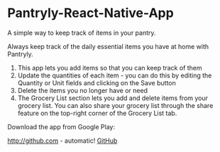 # Pantryly-React-Native-App
A simple way to keep track of items in your pantry.

Always keep track of the daily essential items you have at home with Pantryly.

1. This app lets you add items so that you can keep track of them
2.  Update the quantities of each item - you can do this by editing the Quantity or Unit fields and clicking on the Save button 
3. Delete the items you no longer have or need
4. The Grocery List section lets you add and delete items from your grocery list. You can also share your grocery list through the share feature on the top-right corner of the Grocery List tab.

Download the app from Google Play: 

http://github.com - automatic!
[GitHub](http://github.com)
